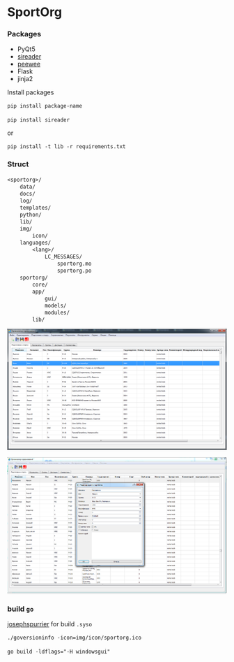 # SportOrg

### Packages

- PyQt5
- [sireader](https://pypi.python.org/pypi/sireader/1.0.1)
- [peewee](http://docs.peewee-orm.com/en/latest/peewee/quickstart.html)
- Flask
- jinja2

Install packages
```
pip install package-name

pip install sireader
```

or

```
pip install -t lib -r requirements.txt
```

### Struct

```
<sportorg>/
    data/
    docs/
    log/
    templates/
    python/
    lib/
    img/
        icon/
    languages/
        <lang>/
            LC_MESSAGES/
                sportorg.mo
                sportorg.po
    sportorg/
        core/
        app/
            gui/
            models/
            modules/
        lib/
```

![Mainwindow sportorg](img/mainwindow.png)

![Dialogedit sportorg](img/dialogedit.png)

### build `go`

[josephspurrier](https://github.com/josephspurrier/goversioninfo) for build `.syso`

```
./goversioninfo -icon=img/icon/sportorg.ico

go build -ldflags="-H windowsgui"
```